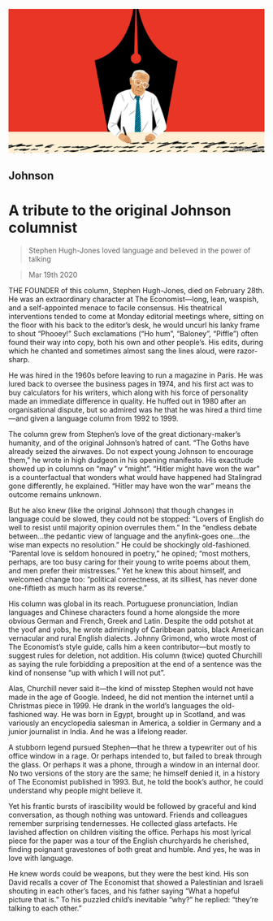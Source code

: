 ![](./images/20200321_BKD001_0.jpg)

## Johnson

# A tribute to the original Johnson columnist

> Stephen Hugh-Jones loved language and believed in the power of talking

> Mar 19th 2020

THE FOUNDER of this column, Stephen Hugh-Jones, died on February 28th. He was an extraordinary character at The Economist—long, lean, waspish, and a self-appointed menace to facile consensus. His theatrical interventions tended to come at Monday editorial meetings where, sitting on the floor with his back to the editor’s desk, he would uncurl his lanky frame to shout “Phooey!” Such exclamations (“Ho hum”, “Baloney”, “Piffle”) often found their way into copy, both his own and other people’s. His edits, during which he chanted and sometimes almost sang the lines aloud, were razor-sharp.

He was hired in the 1960s before leaving to run a magazine in Paris. He was lured back to oversee the business pages in 1974, and his first act was to buy calculators for his writers, which along with his force of personality made an immediate difference in quality. He huffed out in 1980 after an organisational dispute, but so admired was he that he was hired a third time—and given a language column from 1992 to 1999.

The column grew from Stephen’s love of the great dictionary-maker’s humanity, and of the original Johnson’s hatred of cant. “The Goths have already seized the airwaves. Do not expect young Johnson to encourage them,” he wrote in high dudgeon in his opening manifesto. His exactitude showed up in columns on “may” v “might”. “Hitler might have won the war” is a counterfactual that wonders what would have happened had Stalingrad gone differently, he explained. “Hitler may have won the war” means the outcome remains unknown.

But he also knew (like the original Johnson) that though changes in language could be slowed, they could not be stopped: “Lovers of English do well to resist until majority opinion overrules them.” In the “endless debate between...the pedantic view of language and the anyfink-goes one...the wise man expects no resolution.” He could be shockingly old-fashioned. “Parental love is seldom honoured in poetry,” he opined; “most mothers, perhaps, are too busy caring for their young to write poems about them, and men prefer their mistresses.” Yet he knew this about himself, and welcomed change too: “political correctness, at its silliest, has never done one-fiftieth as much harm as its reverse.”

His column was global in its reach. Portuguese pronunciation, Indian languages and Chinese characters found a home alongside the more obvious German and French, Greek and Latin. Despite the odd potshot at the yoof and yobs, he wrote admiringly of Caribbean patois, black American vernacular and rural English dialects. Johnny Grimond, who wrote most of The Economist’s style guide, calls him a keen contributor—but mostly to suggest rules for deletion, not addition. His column (twice) quoted Churchill as saying the rule forbidding a preposition at the end of a sentence was the kind of nonsense “up with which I will not put”.

Alas, Churchill never said it—the kind of misstep Stephen would not have made in the age of Google. Indeed, he did not mention the internet until a Christmas piece in 1999. He drank in the world’s languages the old-fashioned way. He was born in Egypt, brought up in Scotland, and was variously an encyclopedia salesman in America, a soldier in Germany and a junior journalist in India. And he was a lifelong reader.

A stubborn legend pursued Stephen—that he threw a typewriter out of his office window in a rage. Or perhaps intended to, but failed to break through the glass. Or perhaps it was a phone, through a window in an internal door. No two versions of the story are the same; he himself denied it, in a history of The Economist published in 1993. But, he told the book’s author, he could understand why people might believe it.

Yet his frantic bursts of irascibility would be followed by graceful and kind conversation, as though nothing was untoward. Friends and colleagues remember surprising tendernesses. He collected glass artefacts. He lavished affection on children visiting the office. Perhaps his most lyrical piece for the paper was a tour of the English churchyards he cherished, finding poignant gravestones of both great and humble. And yes, he was in love with language.

He knew words could be weapons, but they were the best kind. His son David recalls a cover of The Economist that showed a Palestinian and Israeli shouting in each other’s faces, and his father saying “What a hopeful picture that is.” To his puzzled child’s inevitable “why?” he replied: “they’re talking to each other.”